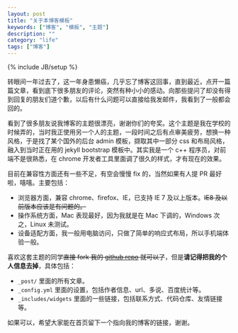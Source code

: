 ```yaml
---
layout: post
title: "关于本博客模板"
keywords: ["博客", "模板", "主题"]
description: ""
category: "life"
tags: ["博客"]
---
```

{% include JB/setup %}

转眼间一年过去了，这一年身患懒癌，几乎忘了博客这回事，直到最近，点开一篇篇文章，看到底下很多朋友的评论，突然有种小小的感动。向那些提问了却没有得到回复的朋友们道个歉，以后有什么问题可以直接给我发邮件，我看到了一般都会回的。

看到了很多朋友说我博客的主题很漂亮，谢谢你们的夸奖。这个主题是我在学校的时候弄的，当时我正使用另一个人的主题，一段时间之后有点审美疲劳，想换一种风格，于是找了某个国外的后台 admin 模板，撷取其中一部分 css 和布局风格，融入到当时正在用的 jekyll bootstrap 模板中。其实我是一个 c++ 程序员，对前端不是很熟悉，在 chrome 开发者工具里面调了很久的样式，才有现在的效果。

目前在兼容性方面还有一些不足，有空会慢慢 fix 的，当然如果有人提 PR 最好啦，嘻嘻。主要包括：

* 浏览器方面，兼容 chrome、firefox、IE，已支持 IE 7 及以上版本。<del>IE8 及以前版本应该是有问题的。</del>
* 操作系统方面，Mac 表现最好，因为我就是在 Mac 下调的，Windows 次之，Linux 未测试。
* 设备适配方面，我一般用电脑访问，只做了简单的响应式布局，所以手机端体验一般。

喜欢这套主题的同学<del>直接 fork 我的 [github repo](http://github.com/liberize/liberize.github.com) 就可以了</del>，但是**请记得把我的个人信息去掉**，具体包括：

* `_post/` 里面的所有文章。
* `_config.yml` 里面的设置，包括作者信息、url、多说、百度统计等。
* `_includes/widgets` 里面的一些链接，包括联系方式、代码仓库、友情链接等。

如果可以，希望大家能在首页留下一个指向我的博客的链接，谢谢。

<!--
**鉴于很多人 fork 了 repo 之后没有做任何修改，对我的博客有很多不良影响，本博客停止开源，github repo 已改为 private。**
-->